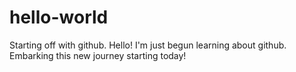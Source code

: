 # hello-world
Starting off with github.
Hello!
I'm just begun learning about github. Embarking this new journey starting today!
